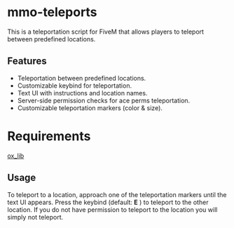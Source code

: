 # mmo-teleports
This is a teleportation script for FiveM that allows players to teleport between predefined locations.

## Features
- Teleportation between predefined locations.
- Customizable keybind for teleportation.
- Text UI with instructions and location names.
- Server-side permission checks for ace perms teleportation.
- Customizable teleportation markers (color & size).

# Requirements
[ox_lib](https://github.com/overextended/ox_lib)

## Usage
To teleport to a location, approach one of the teleportation markers until the text UI appears. Press the keybind (default: **E** ) to teleport to the other location. If you do not have permission to teleport to the location you will simply not teleport.
